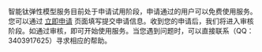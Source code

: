 智能钛弹性模型服务目前处于申请试用阶段，申请通过的用户可以免费使用服务。您可以通过 [立即申请](https://cloud.tencent.com/apply/p/nx0bbybrhuf) 页面填写提交申请信息。收到您的申请后，我们将进入审核阶段。如通过审核，即可开始使用服务。当您遇到问题时，可以直接联系（QQ：3403917625）寻求相应的帮助。
